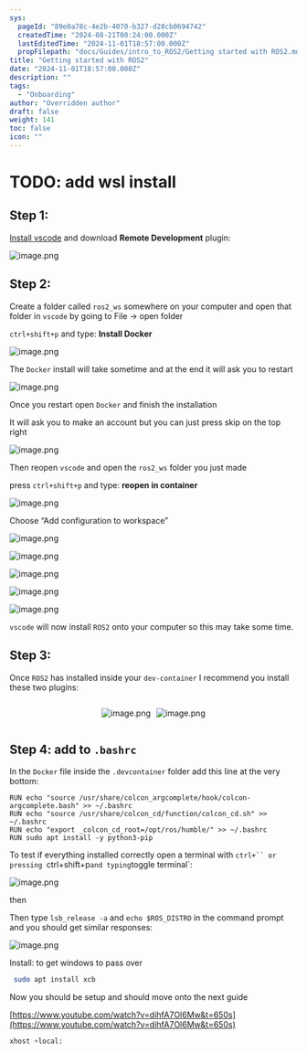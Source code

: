 ```yaml
---
sys:
  pageId: "89e0a78c-4e2b-4070-b327-d28cb0694742"
  createdTime: "2024-08-21T00:24:00.000Z"
  lastEditedTime: "2024-11-01T18:57:00.000Z"
  propFilepath: "docs/Guides/intro_to_ROS2/Getting started with ROS2.md"
title: "Getting started with ROS2"
date: "2024-11-01T18:57:00.000Z"
description: ""
tags:
  - "Onboarding"
author: "Overridden author"
draft: false
weight: 141
toc: false
icon: ""
---
```


# TODO: add wsl install

## Step 1:

[Install vscode](https://code.visualstudio.com/download) and download **Remote Development** plugin:

![image.png](https://prod-files-secure.s3.us-west-2.amazonaws.com/d518164a-d88e-44d1-a4ee-3adb3bd8bce0/efb52993-1881-4a40-b95e-6f020334f022/image.png?X-Amz-Algorithm=AWS4-HMAC-SHA256&X-Amz-Content-Sha256=UNSIGNED-PAYLOAD&X-Amz-Credential=ASIAZI2LB466XSRQ7LQZ%2F20250321%2Fus-west-2%2Fs3%2Faws4_request&X-Amz-Date=20250321T041017Z&X-Amz-Expires=3600&X-Amz-Security-Token=IQoJb3JpZ2luX2VjEEQaCXVzLXdlc3QtMiJGMEQCIArRL1I%2BwD9%2BXIZw3cyndbHlckd0lmceWeX%2F0IvLu91qAiAN65ZREGolFTQSfjipvQHH2NyUX39HMifhOs%2F7qPVwnCqIBAid%2F%2F%2F%2F%2F%2F%2F%2F%2F%2F8BEAAaDDYzNzQyMzE4MzgwNSIMVfQqSXj7Qd0w7YW4KtwDbw%2Bks67ItZDtxE0WzGOlmaVFDC2EidXRp9QSMQP4OWXVfBFxIAeQgfE2VpUj9ye%2BVITOsNcRVLT7yYSTINpE4wzdFix8xT1xzeKKDsFZhl3eVmhB6zNhYWOS%2BooQdGc%2FnAuXKoLHEHIY5PtSogpeaLdXb6wp8zQHhyz1NZhxioxlejXIdnWuCy9G93BdpBkz8O80Snr4wRFvzgGTrkHw1zbdYWv4%2BAYk0BIw78v%2FDbufGxhtsqEKW2%2FMH3DUhi2sZRbxQhz2ErgN69uJpdjkmd6sxKxvMv1PqJThmvCu%2F4MkXcWCv7z8FhLTu6NLoCmWMvzuNu8eUlZnSir9gDg84YUb%2FzZhNTRiYT%2BAiFe5l%2BpXd4yCyo0w1DN%2FtPABmoOZ0bHin4VJcEsN0AnCE8NMvz0gx2joYgaltXO3T1jYNdN91RyJu0k0DgONcNOkU9bXBFbsl0Lg8IjIHoNrXci%2BrWMvBpVLIdyJPBMVrUQDibrmPrBjg07N7fk8wflWJAcIiB4eu4z33OLnCIlHaWAzV9Ok8CyqDD0fCF2UZUzHKyG8WrHDUnopAzveDgLIde9kyD71XLgLhJ76%2BcVwRK1Mgd2fCzzdLLDn48wy%2FHr9Gvn6zqSUeyzk1SkgfDMwsbnzvgY6pgEappIDyU713DWBzibhY08QCQnKOvqWiaFTwLxJ5KnJSlghS7IeK%2FU%2Ff2OnpT%2BVqOJD1yP9%2FDCaJ3XZyaYuHHB1ZZKBBN8uiE7kiMnIlq9wzg9rYjjHqmxROFbHtI7IITKlZ8hGLA2qAxnlb%2FY3WSpAnfEu%2B%2FsfNj5BH%2Fkz5Kf1vzocDz46jntGsR%2BpwVj6zh3Nph6puHFMF4u7oPM5uB66%2BZB0MMbS&X-Amz-Signature=7022e7f61da675f0d3edddc00a0de50894448957a48247749d234b6a541f6b7e&X-Amz-SignedHeaders=host&x-id=GetObject)

## Step 2:

Create a folder called `ros2_ws` somewhere on your computer and open that folder in `vscode` by going to File → open folder 

`ctrl+shift+p` and type: **Install Docker**

![image.png](https://prod-files-secure.s3.us-west-2.amazonaws.com/d518164a-d88e-44d1-a4ee-3adb3bd8bce0/2269dc0e-1cd5-47ff-bceb-c04ad9b2eab0/image.png?X-Amz-Algorithm=AWS4-HMAC-SHA256&X-Amz-Content-Sha256=UNSIGNED-PAYLOAD&X-Amz-Credential=ASIAZI2LB466XSRQ7LQZ%2F20250321%2Fus-west-2%2Fs3%2Faws4_request&X-Amz-Date=20250321T041017Z&X-Amz-Expires=3600&X-Amz-Security-Token=IQoJb3JpZ2luX2VjEEQaCXVzLXdlc3QtMiJGMEQCIArRL1I%2BwD9%2BXIZw3cyndbHlckd0lmceWeX%2F0IvLu91qAiAN65ZREGolFTQSfjipvQHH2NyUX39HMifhOs%2F7qPVwnCqIBAid%2F%2F%2F%2F%2F%2F%2F%2F%2F%2F8BEAAaDDYzNzQyMzE4MzgwNSIMVfQqSXj7Qd0w7YW4KtwDbw%2Bks67ItZDtxE0WzGOlmaVFDC2EidXRp9QSMQP4OWXVfBFxIAeQgfE2VpUj9ye%2BVITOsNcRVLT7yYSTINpE4wzdFix8xT1xzeKKDsFZhl3eVmhB6zNhYWOS%2BooQdGc%2FnAuXKoLHEHIY5PtSogpeaLdXb6wp8zQHhyz1NZhxioxlejXIdnWuCy9G93BdpBkz8O80Snr4wRFvzgGTrkHw1zbdYWv4%2BAYk0BIw78v%2FDbufGxhtsqEKW2%2FMH3DUhi2sZRbxQhz2ErgN69uJpdjkmd6sxKxvMv1PqJThmvCu%2F4MkXcWCv7z8FhLTu6NLoCmWMvzuNu8eUlZnSir9gDg84YUb%2FzZhNTRiYT%2BAiFe5l%2BpXd4yCyo0w1DN%2FtPABmoOZ0bHin4VJcEsN0AnCE8NMvz0gx2joYgaltXO3T1jYNdN91RyJu0k0DgONcNOkU9bXBFbsl0Lg8IjIHoNrXci%2BrWMvBpVLIdyJPBMVrUQDibrmPrBjg07N7fk8wflWJAcIiB4eu4z33OLnCIlHaWAzV9Ok8CyqDD0fCF2UZUzHKyG8WrHDUnopAzveDgLIde9kyD71XLgLhJ76%2BcVwRK1Mgd2fCzzdLLDn48wy%2FHr9Gvn6zqSUeyzk1SkgfDMwsbnzvgY6pgEappIDyU713DWBzibhY08QCQnKOvqWiaFTwLxJ5KnJSlghS7IeK%2FU%2Ff2OnpT%2BVqOJD1yP9%2FDCaJ3XZyaYuHHB1ZZKBBN8uiE7kiMnIlq9wzg9rYjjHqmxROFbHtI7IITKlZ8hGLA2qAxnlb%2FY3WSpAnfEu%2B%2FsfNj5BH%2Fkz5Kf1vzocDz46jntGsR%2BpwVj6zh3Nph6puHFMF4u7oPM5uB66%2BZB0MMbS&X-Amz-Signature=7da6721471838b14ab6e8cdbf8b90bb638d6844a1f6f114d3293b780465a3d8e&X-Amz-SignedHeaders=host&x-id=GetObject)

The `Docker` install will take sometime and at the end it will ask you to restart

![image.png](https://prod-files-secure.s3.us-west-2.amazonaws.com/d518164a-d88e-44d1-a4ee-3adb3bd8bce0/ed233f78-be33-4b1f-b89c-9c346c0e961e/image.png?X-Amz-Algorithm=AWS4-HMAC-SHA256&X-Amz-Content-Sha256=UNSIGNED-PAYLOAD&X-Amz-Credential=ASIAZI2LB466XSRQ7LQZ%2F20250321%2Fus-west-2%2Fs3%2Faws4_request&X-Amz-Date=20250321T041017Z&X-Amz-Expires=3600&X-Amz-Security-Token=IQoJb3JpZ2luX2VjEEQaCXVzLXdlc3QtMiJGMEQCIArRL1I%2BwD9%2BXIZw3cyndbHlckd0lmceWeX%2F0IvLu91qAiAN65ZREGolFTQSfjipvQHH2NyUX39HMifhOs%2F7qPVwnCqIBAid%2F%2F%2F%2F%2F%2F%2F%2F%2F%2F8BEAAaDDYzNzQyMzE4MzgwNSIMVfQqSXj7Qd0w7YW4KtwDbw%2Bks67ItZDtxE0WzGOlmaVFDC2EidXRp9QSMQP4OWXVfBFxIAeQgfE2VpUj9ye%2BVITOsNcRVLT7yYSTINpE4wzdFix8xT1xzeKKDsFZhl3eVmhB6zNhYWOS%2BooQdGc%2FnAuXKoLHEHIY5PtSogpeaLdXb6wp8zQHhyz1NZhxioxlejXIdnWuCy9G93BdpBkz8O80Snr4wRFvzgGTrkHw1zbdYWv4%2BAYk0BIw78v%2FDbufGxhtsqEKW2%2FMH3DUhi2sZRbxQhz2ErgN69uJpdjkmd6sxKxvMv1PqJThmvCu%2F4MkXcWCv7z8FhLTu6NLoCmWMvzuNu8eUlZnSir9gDg84YUb%2FzZhNTRiYT%2BAiFe5l%2BpXd4yCyo0w1DN%2FtPABmoOZ0bHin4VJcEsN0AnCE8NMvz0gx2joYgaltXO3T1jYNdN91RyJu0k0DgONcNOkU9bXBFbsl0Lg8IjIHoNrXci%2BrWMvBpVLIdyJPBMVrUQDibrmPrBjg07N7fk8wflWJAcIiB4eu4z33OLnCIlHaWAzV9Ok8CyqDD0fCF2UZUzHKyG8WrHDUnopAzveDgLIde9kyD71XLgLhJ76%2BcVwRK1Mgd2fCzzdLLDn48wy%2FHr9Gvn6zqSUeyzk1SkgfDMwsbnzvgY6pgEappIDyU713DWBzibhY08QCQnKOvqWiaFTwLxJ5KnJSlghS7IeK%2FU%2Ff2OnpT%2BVqOJD1yP9%2FDCaJ3XZyaYuHHB1ZZKBBN8uiE7kiMnIlq9wzg9rYjjHqmxROFbHtI7IITKlZ8hGLA2qAxnlb%2FY3WSpAnfEu%2B%2FsfNj5BH%2Fkz5Kf1vzocDz46jntGsR%2BpwVj6zh3Nph6puHFMF4u7oPM5uB66%2BZB0MMbS&X-Amz-Signature=1de385f8b19391ccb0c86aadb530885b016113df6384cfa49c6528209e38d43e&X-Amz-SignedHeaders=host&x-id=GetObject)

Once you restart open `Docker` and finish the installation

It will ask you to make an account but you can just press skip on the top right

![image.png](https://prod-files-secure.s3.us-west-2.amazonaws.com/d518164a-d88e-44d1-a4ee-3adb3bd8bce0/21010ad9-1659-4fd9-9f59-9932a09b2a3d/image.png?X-Amz-Algorithm=AWS4-HMAC-SHA256&X-Amz-Content-Sha256=UNSIGNED-PAYLOAD&X-Amz-Credential=ASIAZI2LB466XSRQ7LQZ%2F20250321%2Fus-west-2%2Fs3%2Faws4_request&X-Amz-Date=20250321T041017Z&X-Amz-Expires=3600&X-Amz-Security-Token=IQoJb3JpZ2luX2VjEEQaCXVzLXdlc3QtMiJGMEQCIArRL1I%2BwD9%2BXIZw3cyndbHlckd0lmceWeX%2F0IvLu91qAiAN65ZREGolFTQSfjipvQHH2NyUX39HMifhOs%2F7qPVwnCqIBAid%2F%2F%2F%2F%2F%2F%2F%2F%2F%2F8BEAAaDDYzNzQyMzE4MzgwNSIMVfQqSXj7Qd0w7YW4KtwDbw%2Bks67ItZDtxE0WzGOlmaVFDC2EidXRp9QSMQP4OWXVfBFxIAeQgfE2VpUj9ye%2BVITOsNcRVLT7yYSTINpE4wzdFix8xT1xzeKKDsFZhl3eVmhB6zNhYWOS%2BooQdGc%2FnAuXKoLHEHIY5PtSogpeaLdXb6wp8zQHhyz1NZhxioxlejXIdnWuCy9G93BdpBkz8O80Snr4wRFvzgGTrkHw1zbdYWv4%2BAYk0BIw78v%2FDbufGxhtsqEKW2%2FMH3DUhi2sZRbxQhz2ErgN69uJpdjkmd6sxKxvMv1PqJThmvCu%2F4MkXcWCv7z8FhLTu6NLoCmWMvzuNu8eUlZnSir9gDg84YUb%2FzZhNTRiYT%2BAiFe5l%2BpXd4yCyo0w1DN%2FtPABmoOZ0bHin4VJcEsN0AnCE8NMvz0gx2joYgaltXO3T1jYNdN91RyJu0k0DgONcNOkU9bXBFbsl0Lg8IjIHoNrXci%2BrWMvBpVLIdyJPBMVrUQDibrmPrBjg07N7fk8wflWJAcIiB4eu4z33OLnCIlHaWAzV9Ok8CyqDD0fCF2UZUzHKyG8WrHDUnopAzveDgLIde9kyD71XLgLhJ76%2BcVwRK1Mgd2fCzzdLLDn48wy%2FHr9Gvn6zqSUeyzk1SkgfDMwsbnzvgY6pgEappIDyU713DWBzibhY08QCQnKOvqWiaFTwLxJ5KnJSlghS7IeK%2FU%2Ff2OnpT%2BVqOJD1yP9%2FDCaJ3XZyaYuHHB1ZZKBBN8uiE7kiMnIlq9wzg9rYjjHqmxROFbHtI7IITKlZ8hGLA2qAxnlb%2FY3WSpAnfEu%2B%2FsfNj5BH%2Fkz5Kf1vzocDz46jntGsR%2BpwVj6zh3Nph6puHFMF4u7oPM5uB66%2BZB0MMbS&X-Amz-Signature=60982e70ab31d7c9349036e8dc35b1b40106a0f4c2d931fbe70c1e4b9b5ed493&X-Amz-SignedHeaders=host&x-id=GetObject)

Then reopen `vscode` and open the `ros2_ws` folder you just made

press `ctrl+shift+p` and type: **reopen in container**

![image.png](https://prod-files-secure.s3.us-west-2.amazonaws.com/d518164a-d88e-44d1-a4ee-3adb3bd8bce0/4e93b8c2-41ad-488c-8095-c74205196118/image.png?X-Amz-Algorithm=AWS4-HMAC-SHA256&X-Amz-Content-Sha256=UNSIGNED-PAYLOAD&X-Amz-Credential=ASIAZI2LB466XSRQ7LQZ%2F20250321%2Fus-west-2%2Fs3%2Faws4_request&X-Amz-Date=20250321T041017Z&X-Amz-Expires=3600&X-Amz-Security-Token=IQoJb3JpZ2luX2VjEEQaCXVzLXdlc3QtMiJGMEQCIArRL1I%2BwD9%2BXIZw3cyndbHlckd0lmceWeX%2F0IvLu91qAiAN65ZREGolFTQSfjipvQHH2NyUX39HMifhOs%2F7qPVwnCqIBAid%2F%2F%2F%2F%2F%2F%2F%2F%2F%2F8BEAAaDDYzNzQyMzE4MzgwNSIMVfQqSXj7Qd0w7YW4KtwDbw%2Bks67ItZDtxE0WzGOlmaVFDC2EidXRp9QSMQP4OWXVfBFxIAeQgfE2VpUj9ye%2BVITOsNcRVLT7yYSTINpE4wzdFix8xT1xzeKKDsFZhl3eVmhB6zNhYWOS%2BooQdGc%2FnAuXKoLHEHIY5PtSogpeaLdXb6wp8zQHhyz1NZhxioxlejXIdnWuCy9G93BdpBkz8O80Snr4wRFvzgGTrkHw1zbdYWv4%2BAYk0BIw78v%2FDbufGxhtsqEKW2%2FMH3DUhi2sZRbxQhz2ErgN69uJpdjkmd6sxKxvMv1PqJThmvCu%2F4MkXcWCv7z8FhLTu6NLoCmWMvzuNu8eUlZnSir9gDg84YUb%2FzZhNTRiYT%2BAiFe5l%2BpXd4yCyo0w1DN%2FtPABmoOZ0bHin4VJcEsN0AnCE8NMvz0gx2joYgaltXO3T1jYNdN91RyJu0k0DgONcNOkU9bXBFbsl0Lg8IjIHoNrXci%2BrWMvBpVLIdyJPBMVrUQDibrmPrBjg07N7fk8wflWJAcIiB4eu4z33OLnCIlHaWAzV9Ok8CyqDD0fCF2UZUzHKyG8WrHDUnopAzveDgLIde9kyD71XLgLhJ76%2BcVwRK1Mgd2fCzzdLLDn48wy%2FHr9Gvn6zqSUeyzk1SkgfDMwsbnzvgY6pgEappIDyU713DWBzibhY08QCQnKOvqWiaFTwLxJ5KnJSlghS7IeK%2FU%2Ff2OnpT%2BVqOJD1yP9%2FDCaJ3XZyaYuHHB1ZZKBBN8uiE7kiMnIlq9wzg9rYjjHqmxROFbHtI7IITKlZ8hGLA2qAxnlb%2FY3WSpAnfEu%2B%2FsfNj5BH%2Fkz5Kf1vzocDz46jntGsR%2BpwVj6zh3Nph6puHFMF4u7oPM5uB66%2BZB0MMbS&X-Amz-Signature=34c0eb35200062e65197cae97c571144d1c1214439dcdaec35ee443c85b53c68&X-Amz-SignedHeaders=host&x-id=GetObject)

Choose “Add configuration to workspace”

![image.png](https://prod-files-secure.s3.us-west-2.amazonaws.com/d518164a-d88e-44d1-a4ee-3adb3bd8bce0/9560b282-5060-4989-ba37-97e7b2c22476/image.png?X-Amz-Algorithm=AWS4-HMAC-SHA256&X-Amz-Content-Sha256=UNSIGNED-PAYLOAD&X-Amz-Credential=ASIAZI2LB466XSRQ7LQZ%2F20250321%2Fus-west-2%2Fs3%2Faws4_request&X-Amz-Date=20250321T041017Z&X-Amz-Expires=3600&X-Amz-Security-Token=IQoJb3JpZ2luX2VjEEQaCXVzLXdlc3QtMiJGMEQCIArRL1I%2BwD9%2BXIZw3cyndbHlckd0lmceWeX%2F0IvLu91qAiAN65ZREGolFTQSfjipvQHH2NyUX39HMifhOs%2F7qPVwnCqIBAid%2F%2F%2F%2F%2F%2F%2F%2F%2F%2F8BEAAaDDYzNzQyMzE4MzgwNSIMVfQqSXj7Qd0w7YW4KtwDbw%2Bks67ItZDtxE0WzGOlmaVFDC2EidXRp9QSMQP4OWXVfBFxIAeQgfE2VpUj9ye%2BVITOsNcRVLT7yYSTINpE4wzdFix8xT1xzeKKDsFZhl3eVmhB6zNhYWOS%2BooQdGc%2FnAuXKoLHEHIY5PtSogpeaLdXb6wp8zQHhyz1NZhxioxlejXIdnWuCy9G93BdpBkz8O80Snr4wRFvzgGTrkHw1zbdYWv4%2BAYk0BIw78v%2FDbufGxhtsqEKW2%2FMH3DUhi2sZRbxQhz2ErgN69uJpdjkmd6sxKxvMv1PqJThmvCu%2F4MkXcWCv7z8FhLTu6NLoCmWMvzuNu8eUlZnSir9gDg84YUb%2FzZhNTRiYT%2BAiFe5l%2BpXd4yCyo0w1DN%2FtPABmoOZ0bHin4VJcEsN0AnCE8NMvz0gx2joYgaltXO3T1jYNdN91RyJu0k0DgONcNOkU9bXBFbsl0Lg8IjIHoNrXci%2BrWMvBpVLIdyJPBMVrUQDibrmPrBjg07N7fk8wflWJAcIiB4eu4z33OLnCIlHaWAzV9Ok8CyqDD0fCF2UZUzHKyG8WrHDUnopAzveDgLIde9kyD71XLgLhJ76%2BcVwRK1Mgd2fCzzdLLDn48wy%2FHr9Gvn6zqSUeyzk1SkgfDMwsbnzvgY6pgEappIDyU713DWBzibhY08QCQnKOvqWiaFTwLxJ5KnJSlghS7IeK%2FU%2Ff2OnpT%2BVqOJD1yP9%2FDCaJ3XZyaYuHHB1ZZKBBN8uiE7kiMnIlq9wzg9rYjjHqmxROFbHtI7IITKlZ8hGLA2qAxnlb%2FY3WSpAnfEu%2B%2FsfNj5BH%2Fkz5Kf1vzocDz46jntGsR%2BpwVj6zh3Nph6puHFMF4u7oPM5uB66%2BZB0MMbS&X-Amz-Signature=de3207b43e263898a784d0ec39b78d9a323cf842143a31dfb9fdad0abe353b6b&X-Amz-SignedHeaders=host&x-id=GetObject)

![image.png](https://prod-files-secure.s3.us-west-2.amazonaws.com/d518164a-d88e-44d1-a4ee-3adb3bd8bce0/2ee63f81-886b-48e8-a553-dc6e5eac99e4/image.png?X-Amz-Algorithm=AWS4-HMAC-SHA256&X-Amz-Content-Sha256=UNSIGNED-PAYLOAD&X-Amz-Credential=ASIAZI2LB466XSRQ7LQZ%2F20250321%2Fus-west-2%2Fs3%2Faws4_request&X-Amz-Date=20250321T041017Z&X-Amz-Expires=3600&X-Amz-Security-Token=IQoJb3JpZ2luX2VjEEQaCXVzLXdlc3QtMiJGMEQCIArRL1I%2BwD9%2BXIZw3cyndbHlckd0lmceWeX%2F0IvLu91qAiAN65ZREGolFTQSfjipvQHH2NyUX39HMifhOs%2F7qPVwnCqIBAid%2F%2F%2F%2F%2F%2F%2F%2F%2F%2F8BEAAaDDYzNzQyMzE4MzgwNSIMVfQqSXj7Qd0w7YW4KtwDbw%2Bks67ItZDtxE0WzGOlmaVFDC2EidXRp9QSMQP4OWXVfBFxIAeQgfE2VpUj9ye%2BVITOsNcRVLT7yYSTINpE4wzdFix8xT1xzeKKDsFZhl3eVmhB6zNhYWOS%2BooQdGc%2FnAuXKoLHEHIY5PtSogpeaLdXb6wp8zQHhyz1NZhxioxlejXIdnWuCy9G93BdpBkz8O80Snr4wRFvzgGTrkHw1zbdYWv4%2BAYk0BIw78v%2FDbufGxhtsqEKW2%2FMH3DUhi2sZRbxQhz2ErgN69uJpdjkmd6sxKxvMv1PqJThmvCu%2F4MkXcWCv7z8FhLTu6NLoCmWMvzuNu8eUlZnSir9gDg84YUb%2FzZhNTRiYT%2BAiFe5l%2BpXd4yCyo0w1DN%2FtPABmoOZ0bHin4VJcEsN0AnCE8NMvz0gx2joYgaltXO3T1jYNdN91RyJu0k0DgONcNOkU9bXBFbsl0Lg8IjIHoNrXci%2BrWMvBpVLIdyJPBMVrUQDibrmPrBjg07N7fk8wflWJAcIiB4eu4z33OLnCIlHaWAzV9Ok8CyqDD0fCF2UZUzHKyG8WrHDUnopAzveDgLIde9kyD71XLgLhJ76%2BcVwRK1Mgd2fCzzdLLDn48wy%2FHr9Gvn6zqSUeyzk1SkgfDMwsbnzvgY6pgEappIDyU713DWBzibhY08QCQnKOvqWiaFTwLxJ5KnJSlghS7IeK%2FU%2Ff2OnpT%2BVqOJD1yP9%2FDCaJ3XZyaYuHHB1ZZKBBN8uiE7kiMnIlq9wzg9rYjjHqmxROFbHtI7IITKlZ8hGLA2qAxnlb%2FY3WSpAnfEu%2B%2FsfNj5BH%2Fkz5Kf1vzocDz46jntGsR%2BpwVj6zh3Nph6puHFMF4u7oPM5uB66%2BZB0MMbS&X-Amz-Signature=f72865969278cfdb9fe38e8457c08cc05265b7eb154cb7c5149f012d7ae3c924&X-Amz-SignedHeaders=host&x-id=GetObject)

![image.png](https://prod-files-secure.s3.us-west-2.amazonaws.com/d518164a-d88e-44d1-a4ee-3adb3bd8bce0/ae1580b2-b048-407e-aed9-b584224a7a04/image.png?X-Amz-Algorithm=AWS4-HMAC-SHA256&X-Amz-Content-Sha256=UNSIGNED-PAYLOAD&X-Amz-Credential=ASIAZI2LB466XSRQ7LQZ%2F20250321%2Fus-west-2%2Fs3%2Faws4_request&X-Amz-Date=20250321T041017Z&X-Amz-Expires=3600&X-Amz-Security-Token=IQoJb3JpZ2luX2VjEEQaCXVzLXdlc3QtMiJGMEQCIArRL1I%2BwD9%2BXIZw3cyndbHlckd0lmceWeX%2F0IvLu91qAiAN65ZREGolFTQSfjipvQHH2NyUX39HMifhOs%2F7qPVwnCqIBAid%2F%2F%2F%2F%2F%2F%2F%2F%2F%2F8BEAAaDDYzNzQyMzE4MzgwNSIMVfQqSXj7Qd0w7YW4KtwDbw%2Bks67ItZDtxE0WzGOlmaVFDC2EidXRp9QSMQP4OWXVfBFxIAeQgfE2VpUj9ye%2BVITOsNcRVLT7yYSTINpE4wzdFix8xT1xzeKKDsFZhl3eVmhB6zNhYWOS%2BooQdGc%2FnAuXKoLHEHIY5PtSogpeaLdXb6wp8zQHhyz1NZhxioxlejXIdnWuCy9G93BdpBkz8O80Snr4wRFvzgGTrkHw1zbdYWv4%2BAYk0BIw78v%2FDbufGxhtsqEKW2%2FMH3DUhi2sZRbxQhz2ErgN69uJpdjkmd6sxKxvMv1PqJThmvCu%2F4MkXcWCv7z8FhLTu6NLoCmWMvzuNu8eUlZnSir9gDg84YUb%2FzZhNTRiYT%2BAiFe5l%2BpXd4yCyo0w1DN%2FtPABmoOZ0bHin4VJcEsN0AnCE8NMvz0gx2joYgaltXO3T1jYNdN91RyJu0k0DgONcNOkU9bXBFbsl0Lg8IjIHoNrXci%2BrWMvBpVLIdyJPBMVrUQDibrmPrBjg07N7fk8wflWJAcIiB4eu4z33OLnCIlHaWAzV9Ok8CyqDD0fCF2UZUzHKyG8WrHDUnopAzveDgLIde9kyD71XLgLhJ76%2BcVwRK1Mgd2fCzzdLLDn48wy%2FHr9Gvn6zqSUeyzk1SkgfDMwsbnzvgY6pgEappIDyU713DWBzibhY08QCQnKOvqWiaFTwLxJ5KnJSlghS7IeK%2FU%2Ff2OnpT%2BVqOJD1yP9%2FDCaJ3XZyaYuHHB1ZZKBBN8uiE7kiMnIlq9wzg9rYjjHqmxROFbHtI7IITKlZ8hGLA2qAxnlb%2FY3WSpAnfEu%2B%2FsfNj5BH%2Fkz5Kf1vzocDz46jntGsR%2BpwVj6zh3Nph6puHFMF4u7oPM5uB66%2BZB0MMbS&X-Amz-Signature=ea56b72dc72bca11bfd666e8617b3eccc81383afdde916c28c769e3fe9ff5b9c&X-Amz-SignedHeaders=host&x-id=GetObject)

![image.png](https://prod-files-secure.s3.us-west-2.amazonaws.com/d518164a-d88e-44d1-a4ee-3adb3bd8bce0/53255b28-f75e-430f-b9e3-c0ac8577e42b/image.png?X-Amz-Algorithm=AWS4-HMAC-SHA256&X-Amz-Content-Sha256=UNSIGNED-PAYLOAD&X-Amz-Credential=ASIAZI2LB466XSRQ7LQZ%2F20250321%2Fus-west-2%2Fs3%2Faws4_request&X-Amz-Date=20250321T041017Z&X-Amz-Expires=3600&X-Amz-Security-Token=IQoJb3JpZ2luX2VjEEQaCXVzLXdlc3QtMiJGMEQCIArRL1I%2BwD9%2BXIZw3cyndbHlckd0lmceWeX%2F0IvLu91qAiAN65ZREGolFTQSfjipvQHH2NyUX39HMifhOs%2F7qPVwnCqIBAid%2F%2F%2F%2F%2F%2F%2F%2F%2F%2F8BEAAaDDYzNzQyMzE4MzgwNSIMVfQqSXj7Qd0w7YW4KtwDbw%2Bks67ItZDtxE0WzGOlmaVFDC2EidXRp9QSMQP4OWXVfBFxIAeQgfE2VpUj9ye%2BVITOsNcRVLT7yYSTINpE4wzdFix8xT1xzeKKDsFZhl3eVmhB6zNhYWOS%2BooQdGc%2FnAuXKoLHEHIY5PtSogpeaLdXb6wp8zQHhyz1NZhxioxlejXIdnWuCy9G93BdpBkz8O80Snr4wRFvzgGTrkHw1zbdYWv4%2BAYk0BIw78v%2FDbufGxhtsqEKW2%2FMH3DUhi2sZRbxQhz2ErgN69uJpdjkmd6sxKxvMv1PqJThmvCu%2F4MkXcWCv7z8FhLTu6NLoCmWMvzuNu8eUlZnSir9gDg84YUb%2FzZhNTRiYT%2BAiFe5l%2BpXd4yCyo0w1DN%2FtPABmoOZ0bHin4VJcEsN0AnCE8NMvz0gx2joYgaltXO3T1jYNdN91RyJu0k0DgONcNOkU9bXBFbsl0Lg8IjIHoNrXci%2BrWMvBpVLIdyJPBMVrUQDibrmPrBjg07N7fk8wflWJAcIiB4eu4z33OLnCIlHaWAzV9Ok8CyqDD0fCF2UZUzHKyG8WrHDUnopAzveDgLIde9kyD71XLgLhJ76%2BcVwRK1Mgd2fCzzdLLDn48wy%2FHr9Gvn6zqSUeyzk1SkgfDMwsbnzvgY6pgEappIDyU713DWBzibhY08QCQnKOvqWiaFTwLxJ5KnJSlghS7IeK%2FU%2Ff2OnpT%2BVqOJD1yP9%2FDCaJ3XZyaYuHHB1ZZKBBN8uiE7kiMnIlq9wzg9rYjjHqmxROFbHtI7IITKlZ8hGLA2qAxnlb%2FY3WSpAnfEu%2B%2FsfNj5BH%2Fkz5Kf1vzocDz46jntGsR%2BpwVj6zh3Nph6puHFMF4u7oPM5uB66%2BZB0MMbS&X-Amz-Signature=6e3d2aec51c9896d6b5187009e8e6f44dc2f879755cf6cbe2ac5c66ac581fe1e&X-Amz-SignedHeaders=host&x-id=GetObject)

![image.png](https://prod-files-secure.s3.us-west-2.amazonaws.com/d518164a-d88e-44d1-a4ee-3adb3bd8bce0/7c562767-5af9-4ffb-97d1-327bcdf4ee00/image.png?X-Amz-Algorithm=AWS4-HMAC-SHA256&X-Amz-Content-Sha256=UNSIGNED-PAYLOAD&X-Amz-Credential=ASIAZI2LB466XSRQ7LQZ%2F20250321%2Fus-west-2%2Fs3%2Faws4_request&X-Amz-Date=20250321T041017Z&X-Amz-Expires=3600&X-Amz-Security-Token=IQoJb3JpZ2luX2VjEEQaCXVzLXdlc3QtMiJGMEQCIArRL1I%2BwD9%2BXIZw3cyndbHlckd0lmceWeX%2F0IvLu91qAiAN65ZREGolFTQSfjipvQHH2NyUX39HMifhOs%2F7qPVwnCqIBAid%2F%2F%2F%2F%2F%2F%2F%2F%2F%2F8BEAAaDDYzNzQyMzE4MzgwNSIMVfQqSXj7Qd0w7YW4KtwDbw%2Bks67ItZDtxE0WzGOlmaVFDC2EidXRp9QSMQP4OWXVfBFxIAeQgfE2VpUj9ye%2BVITOsNcRVLT7yYSTINpE4wzdFix8xT1xzeKKDsFZhl3eVmhB6zNhYWOS%2BooQdGc%2FnAuXKoLHEHIY5PtSogpeaLdXb6wp8zQHhyz1NZhxioxlejXIdnWuCy9G93BdpBkz8O80Snr4wRFvzgGTrkHw1zbdYWv4%2BAYk0BIw78v%2FDbufGxhtsqEKW2%2FMH3DUhi2sZRbxQhz2ErgN69uJpdjkmd6sxKxvMv1PqJThmvCu%2F4MkXcWCv7z8FhLTu6NLoCmWMvzuNu8eUlZnSir9gDg84YUb%2FzZhNTRiYT%2BAiFe5l%2BpXd4yCyo0w1DN%2FtPABmoOZ0bHin4VJcEsN0AnCE8NMvz0gx2joYgaltXO3T1jYNdN91RyJu0k0DgONcNOkU9bXBFbsl0Lg8IjIHoNrXci%2BrWMvBpVLIdyJPBMVrUQDibrmPrBjg07N7fk8wflWJAcIiB4eu4z33OLnCIlHaWAzV9Ok8CyqDD0fCF2UZUzHKyG8WrHDUnopAzveDgLIde9kyD71XLgLhJ76%2BcVwRK1Mgd2fCzzdLLDn48wy%2FHr9Gvn6zqSUeyzk1SkgfDMwsbnzvgY6pgEappIDyU713DWBzibhY08QCQnKOvqWiaFTwLxJ5KnJSlghS7IeK%2FU%2Ff2OnpT%2BVqOJD1yP9%2FDCaJ3XZyaYuHHB1ZZKBBN8uiE7kiMnIlq9wzg9rYjjHqmxROFbHtI7IITKlZ8hGLA2qAxnlb%2FY3WSpAnfEu%2B%2FsfNj5BH%2Fkz5Kf1vzocDz46jntGsR%2BpwVj6zh3Nph6puHFMF4u7oPM5uB66%2BZB0MMbS&X-Amz-Signature=b1fab2661de534961e2bc678ac3280bcf826915015b771f892ae05bd257b6161&X-Amz-SignedHeaders=host&x-id=GetObject)

`vscode` will now install `ROS2` onto your computer so this may take some time.

## Step 3:

Once `ROS2` has installed inside your `dev-container` I recommend you install these two plugins:

<div style="display: flex;flex-direction: row; column-gap:10px; max-width: 630px;justify-content: center;">
<div>

![image.png](https://prod-files-secure.s3.us-west-2.amazonaws.com/d518164a-d88e-44d1-a4ee-3adb3bd8bce0/3fc3d550-5a54-4ba1-ba6b-faa01cdb7369/image.png?X-Amz-Algorithm=AWS4-HMAC-SHA256&X-Amz-Content-Sha256=UNSIGNED-PAYLOAD&X-Amz-Credential=ASIAZI2LB466TSWU2SPP%2F20250321%2Fus-west-2%2Fs3%2Faws4_request&X-Amz-Date=20250321T041021Z&X-Amz-Expires=3600&X-Amz-Security-Token=IQoJb3JpZ2luX2VjEEQaCXVzLXdlc3QtMiJGMEQCIEEj%2FwF9y3FBwigiTAZx6KeP8JZb%2BNIBrMo31ZSj1b%2FqAiA8Mcat87X1TS1q8c9qwfjbCWF9eSkmIMEJik8v7uqh0iqIBAid%2F%2F%2F%2F%2F%2F%2F%2F%2F%2F8BEAAaDDYzNzQyMzE4MzgwNSIMyFPVdIv7J6ihzqgIKtwDkqZhVGPprKNGCfTvQ7%2Fc52hqASAwmUT5tCzb4GJpMCQoBKM%2BU46HNKp9bMoKkLCHREFztrrPENpQQKfEvQxa4X888OBSoAUfYspYTh%2B%2Fcsx3ghmpvCpR7wIMQB158lWU6f%2FSUYghMvHsaMhv73%2B2ZOELzQkozeHWbdsY7BYJ1XBZnUOSVcYMA5%2FKzoGw5CebYiWx%2BZK9OAUGx0ENLLNmtuKooqNatMhbLSIHvLghkDyXX2otPO%2F9P34W2k%2BfWnwPaVQQBWhkpksw93MeBHcwLOhoMfmDmWNqy5DV62eWMNopm2scUVVH4hUT0nNP%2B5qCRTyPgTlC7vm%2F3yIVD4fUM%2FpeGCzJzjVkAZU9XWzaKe2tG2UJzPd%2B49yUxP5hQ0iWLuyvOhmiqoec%2FT7EumNPxIXRPQLoJipGrJ19D6hbypSBIHL73UQ1OZNyzQ1llDNCFYyVP84qcr0%2FyP2SJb1nWk6GUebSrQoJB53%2FRgJ5t9m2eM3KWnChh0rShkXX0S0%2FfZTBu8jQ%2Fg8ti60kSSV2vziF3fiD%2BORHBXSl3ha%2FJsPBRxpBtRslEIXQTQExdJ8kMJywCv4Oat%2B%2FZ6TtOEuaIrXuu9I%2BN%2BqbFXTMuANbOvlLsD%2B7aqHFgKuYZ5gw3rnzvgY6pgEvc8cuAbNAZ9yJw1uPWtl1bhsFUe%2Fmzp%2ByrT8dmxzTOKD%2FBTyI%2FqsCy15NCBqfyx8fRNQ8%2FXglQBn1pwQfPt5mtKjyiOaC3hbEhL3ZXsKb9%2Bc3cJ0TVZ%2BkDOgIaFjTGHmgDON2fhQ2unS61AY6MsjTbsd%2FsFm4%2BRQDJR5%2F%2Fdihz0A6VK%2BMofzFWxaw4Mi%2BHaQqBMr9U%2FAcKwE%2BSmM62eDR6CqpmRFC&X-Amz-Signature=e9c2971823e1c1f853a27b1a0f84579832d3078c3d3acb0a9423ac7a81044c09&X-Amz-SignedHeaders=host&x-id=GetObject)

</div>
<div>

![image.png](https://prod-files-secure.s3.us-west-2.amazonaws.com/d518164a-d88e-44d1-a4ee-3adb3bd8bce0/d994cc66-13c2-4093-a5a3-f84cf4601a82/image.png?X-Amz-Algorithm=AWS4-HMAC-SHA256&X-Amz-Content-Sha256=UNSIGNED-PAYLOAD&X-Amz-Credential=ASIAZI2LB466SDORZG7R%2F20250321%2Fus-west-2%2Fs3%2Faws4_request&X-Amz-Date=20250321T041021Z&X-Amz-Expires=3600&X-Amz-Security-Token=IQoJb3JpZ2luX2VjEEQaCXVzLXdlc3QtMiJHMEUCIC6IUttyuZqfFtemAXLR70IlgQu0UVEAs3mmGx2CupaNAiEAmk1zSn46B3F09oouAvsJUlPFaGc3inWkL8lBH2Dr4zUqiAQInf%2F%2F%2F%2F%2F%2F%2F%2F%2F%2FARAAGgw2Mzc0MjMxODM4MDUiDBa34g%2FcB2F%2BQn%2BCbyrcA1jul3aoG6Vm48bniJhfIbGevbae%2FBrcAvL3l5gW1iEiA0qSkeQMxkqDH0hi07ywL5tRtKldM9EdeBqVli%2FdBXG9KM6IH3EAx6UKo5paHlChQSA3U1127rhCllQ63rkNk7ngJV24b3hNuOSG9U6bMnKLl%2BQP%2FzsBenbsHgwCHZPY64sUS9QG3zdS1FDn1ghxqLXnu5MKwfaojcKj8G2dcmz%2FEYAOB3%2BLXPfEOS3wzOHfNmTTY4wGoIWUN3t7btMjpq8WfkPa8xDnSBYi5drzhYTdQzqz5qmbC9Zq7BCHQ6S7Fyk6E7lj9FXSaKA%2BdThgb4fCF2QDjwbfClEEk69Mndqcqktd3Vmjopw7WhxsUIOmHD2C7CVrdCRXwip7nSv3esNw%2BbeUADMoptikb6BZ2YsQwzg4l3G7GBaT%2BB9XmTucVPlNlSDpAksjPAYcNPnuxCw2FHTxSZQujejjueqAGOYNuAP7viVYLvLFLtjDNBouNFaTruPFRqn9UXss9Yx4MU3wKwPDp1n48AtkL9BK%2F7FcM8mQpbBmovLsvMF7PECXGJc3%2BmIDDgvm7YMLVyi6zncETVfLYlCna%2BPF8v4393QbKMgRy6YhALY%2BwNanMsJKoMmVrJXXsFAqicIiMLa5874GOqUB2BjAkETb40UWctcfKvgem%2BWDoxtCfD%2BJe10P6z2%2F%2B4cQ8DLwLD2BQx97Ui3k84Jebxqfva2EqwyT7dX0I%2Fu1tDlWuop%2Bm7hkWdfjcOX%2FztK135p%2BkwdocSeOjt71EjpFUwgNZ4r5X0Bqu4lqVgazypVEIpyxajv7ktN6f2%2BPSuQrUnBnM05Dx%2BPjz0NjUgLz7Oo5t4e6qWw1aGr%2Bgfd1UMWAbaMN&X-Amz-Signature=9815379040360890f6f4ad79926b78b21a217e05f0722bd9b17d8ca2a0d8f4fa&X-Amz-SignedHeaders=host&x-id=GetObject)

</div>
</div>

## Step 4: add to `.bashrc`

In the `Docker` file inside the `.devcontainer` folder add this line at the very bottom: 

```docker
RUN echo "source /usr/share/colcon_argcomplete/hook/colcon-argcomplete.bash" >> ~/.bashrc
RUN echo "source /usr/share/colcon_cd/function/colcon_cd.sh" >> ~/.bashrc
RUN echo "export _colcon_cd_root=/opt/ros/humble/" >> ~/.bashrc
RUN sudo apt install -y python3-pip 
```

To test if everything installed correctly open a terminal with `ctrl+`` or pressing `ctrl+shift+p` and typing `toggle terminal`:

![image.png](https://prod-files-secure.s3.us-west-2.amazonaws.com/d518164a-d88e-44d1-a4ee-3adb3bd8bce0/6a4943d8-b04e-4c02-9a58-775f3384d1a5/image.png?X-Amz-Algorithm=AWS4-HMAC-SHA256&X-Amz-Content-Sha256=UNSIGNED-PAYLOAD&X-Amz-Credential=ASIAZI2LB466XSRQ7LQZ%2F20250321%2Fus-west-2%2Fs3%2Faws4_request&X-Amz-Date=20250321T041017Z&X-Amz-Expires=3600&X-Amz-Security-Token=IQoJb3JpZ2luX2VjEEQaCXVzLXdlc3QtMiJGMEQCIArRL1I%2BwD9%2BXIZw3cyndbHlckd0lmceWeX%2F0IvLu91qAiAN65ZREGolFTQSfjipvQHH2NyUX39HMifhOs%2F7qPVwnCqIBAid%2F%2F%2F%2F%2F%2F%2F%2F%2F%2F8BEAAaDDYzNzQyMzE4MzgwNSIMVfQqSXj7Qd0w7YW4KtwDbw%2Bks67ItZDtxE0WzGOlmaVFDC2EidXRp9QSMQP4OWXVfBFxIAeQgfE2VpUj9ye%2BVITOsNcRVLT7yYSTINpE4wzdFix8xT1xzeKKDsFZhl3eVmhB6zNhYWOS%2BooQdGc%2FnAuXKoLHEHIY5PtSogpeaLdXb6wp8zQHhyz1NZhxioxlejXIdnWuCy9G93BdpBkz8O80Snr4wRFvzgGTrkHw1zbdYWv4%2BAYk0BIw78v%2FDbufGxhtsqEKW2%2FMH3DUhi2sZRbxQhz2ErgN69uJpdjkmd6sxKxvMv1PqJThmvCu%2F4MkXcWCv7z8FhLTu6NLoCmWMvzuNu8eUlZnSir9gDg84YUb%2FzZhNTRiYT%2BAiFe5l%2BpXd4yCyo0w1DN%2FtPABmoOZ0bHin4VJcEsN0AnCE8NMvz0gx2joYgaltXO3T1jYNdN91RyJu0k0DgONcNOkU9bXBFbsl0Lg8IjIHoNrXci%2BrWMvBpVLIdyJPBMVrUQDibrmPrBjg07N7fk8wflWJAcIiB4eu4z33OLnCIlHaWAzV9Ok8CyqDD0fCF2UZUzHKyG8WrHDUnopAzveDgLIde9kyD71XLgLhJ76%2BcVwRK1Mgd2fCzzdLLDn48wy%2FHr9Gvn6zqSUeyzk1SkgfDMwsbnzvgY6pgEappIDyU713DWBzibhY08QCQnKOvqWiaFTwLxJ5KnJSlghS7IeK%2FU%2Ff2OnpT%2BVqOJD1yP9%2FDCaJ3XZyaYuHHB1ZZKBBN8uiE7kiMnIlq9wzg9rYjjHqmxROFbHtI7IITKlZ8hGLA2qAxnlb%2FY3WSpAnfEu%2B%2FsfNj5BH%2Fkz5Kf1vzocDz46jntGsR%2BpwVj6zh3Nph6puHFMF4u7oPM5uB66%2BZB0MMbS&X-Amz-Signature=2f90f3c48d232b6eb4952451ce74ad8e7b84fdb25bed2f137db54c1930bc3eef&X-Amz-SignedHeaders=host&x-id=GetObject)

then 

Then type `lsb_release -a` and `echo $ROS_DISTRO` in the command prompt and you should get similar responses:

![image.png](https://prod-files-secure.s3.us-west-2.amazonaws.com/d518164a-d88e-44d1-a4ee-3adb3bd8bce0/3e635dec-a805-4e85-8b9e-d000e5b71a4e/image.png?X-Amz-Algorithm=AWS4-HMAC-SHA256&X-Amz-Content-Sha256=UNSIGNED-PAYLOAD&X-Amz-Credential=ASIAZI2LB466XSRQ7LQZ%2F20250321%2Fus-west-2%2Fs3%2Faws4_request&X-Amz-Date=20250321T041017Z&X-Amz-Expires=3600&X-Amz-Security-Token=IQoJb3JpZ2luX2VjEEQaCXVzLXdlc3QtMiJGMEQCIArRL1I%2BwD9%2BXIZw3cyndbHlckd0lmceWeX%2F0IvLu91qAiAN65ZREGolFTQSfjipvQHH2NyUX39HMifhOs%2F7qPVwnCqIBAid%2F%2F%2F%2F%2F%2F%2F%2F%2F%2F8BEAAaDDYzNzQyMzE4MzgwNSIMVfQqSXj7Qd0w7YW4KtwDbw%2Bks67ItZDtxE0WzGOlmaVFDC2EidXRp9QSMQP4OWXVfBFxIAeQgfE2VpUj9ye%2BVITOsNcRVLT7yYSTINpE4wzdFix8xT1xzeKKDsFZhl3eVmhB6zNhYWOS%2BooQdGc%2FnAuXKoLHEHIY5PtSogpeaLdXb6wp8zQHhyz1NZhxioxlejXIdnWuCy9G93BdpBkz8O80Snr4wRFvzgGTrkHw1zbdYWv4%2BAYk0BIw78v%2FDbufGxhtsqEKW2%2FMH3DUhi2sZRbxQhz2ErgN69uJpdjkmd6sxKxvMv1PqJThmvCu%2F4MkXcWCv7z8FhLTu6NLoCmWMvzuNu8eUlZnSir9gDg84YUb%2FzZhNTRiYT%2BAiFe5l%2BpXd4yCyo0w1DN%2FtPABmoOZ0bHin4VJcEsN0AnCE8NMvz0gx2joYgaltXO3T1jYNdN91RyJu0k0DgONcNOkU9bXBFbsl0Lg8IjIHoNrXci%2BrWMvBpVLIdyJPBMVrUQDibrmPrBjg07N7fk8wflWJAcIiB4eu4z33OLnCIlHaWAzV9Ok8CyqDD0fCF2UZUzHKyG8WrHDUnopAzveDgLIde9kyD71XLgLhJ76%2BcVwRK1Mgd2fCzzdLLDn48wy%2FHr9Gvn6zqSUeyzk1SkgfDMwsbnzvgY6pgEappIDyU713DWBzibhY08QCQnKOvqWiaFTwLxJ5KnJSlghS7IeK%2FU%2Ff2OnpT%2BVqOJD1yP9%2FDCaJ3XZyaYuHHB1ZZKBBN8uiE7kiMnIlq9wzg9rYjjHqmxROFbHtI7IITKlZ8hGLA2qAxnlb%2FY3WSpAnfEu%2B%2FsfNj5BH%2Fkz5Kf1vzocDz46jntGsR%2BpwVj6zh3Nph6puHFMF4u7oPM5uB66%2BZB0MMbS&X-Amz-Signature=5559d815c314440e31ea0fd41c8d46db06dbcf685e54fc6a414ceec4349659f8&X-Amz-SignedHeaders=host&x-id=GetObject)

Install:  to get windows to pass over

```bash
 sudo apt install xcb
```

Now you should be setup and should move onto the next guide 

[https://www.youtube.com/watch?v=dihfA7Ol6Mw&t=650s](https://www.youtube.com/watch?v=dihfA7Ol6Mw&t=650s)

```python
xhost +local:
```
